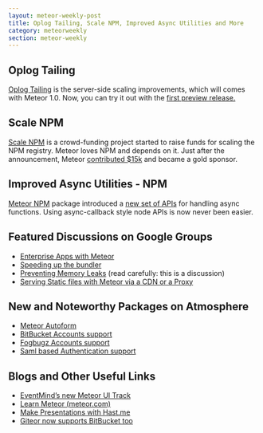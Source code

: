```yaml
---
layout: meteor-weekly-post
title: Oplog Tailing, Scale NPM, Improved Async Utilities and More
category: meteorweekly
section: meteor-weekly
---
```


## Oplog Tailing
[Oplog Tailing](http://meteorhacks.com/lets-scale-meteor.html#implementation_details) is the server-side scaling improvements, which will comes with Meteor 1.0. Now, you can try it out with the [first preview release.](https://groups.google.com/forum/#!topic/meteor-core/6GR1HKrNTgA)

## Scale NPM
[Scale NPM](https://scalenpm.org/) is a crowd-funding project started to raise funds for scaling the NPM registry. Meteor loves NPM and depends on it. Just after the announcement, Meteor [contributed $15k](https://groups.google.com/d/msg/meteor-talk/ISgvS3kDg-E/1PHeBHw6MesJ) and became a gold sponsor.

## Improved Async Utilities - NPM
[Meteor NPM](http://meteorhacks.com/complete-npm-integration-for-meteor.html) package introduced a [new set of APIs](http://meteorhacks.com/improved-async-utilities-in-meteor-npm.html) for handling async functions. Using async-callback style node APIs is now never been easier.

## Featured Discussions on Google Groups
* [Enterprise Apps with Meteor](https://groups.google.com/forum/#!topic/meteor-talk/wZ-jGk3uF2M)
* [Speeding up the bundler](https://groups.google.com/forum/#!topic/meteor-talk/yJlabsgVUEo)
* [Preventing Memory Leaks](https://groups.google.com/forum/#!topic/meteor-talk/XPVEcgPuGCE) (read carefully: this is a discussion)
* [Serving Static files with Meteor via a CDN or a Proxy](https://groups.google.com/forum/#!topic/meteor-core/XDWx5kscddY)

## New and Noteworthy Packages on Atmosphere
* [Meteor Autoform](https://github.com/aldeed/meteor-autoform)
* [BitBucket Accounts support](https://atmosphere.meteor.com/package/accounts-bitbucket)
* [Fogbugz Accounts support](https://atmosphere.meteor.com/package/accounts-fogbugz)
* [Saml based Authentication support](https://atmosphere.meteor.com/package/accounts-saml)

## Blogs and Other Useful Links
* [EventMind’s new Meteor UI Track](https://www.eventedmind.com/tracks/meteor-core-ui)
* [Learn Meteor (meteor.com)](http://www.meteor.com/learn-meteor)
* [Make Presentations with Hast.me](http://www.hast.me/)
* [Giteor now supports BitBucket too](http://giteor.com/)
